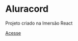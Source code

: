# Aluracord
Projeto criado na Imersão React

[Acesse](https://aluracord-kfhacpe3z-fabriciosilvajr.vercel.app)
